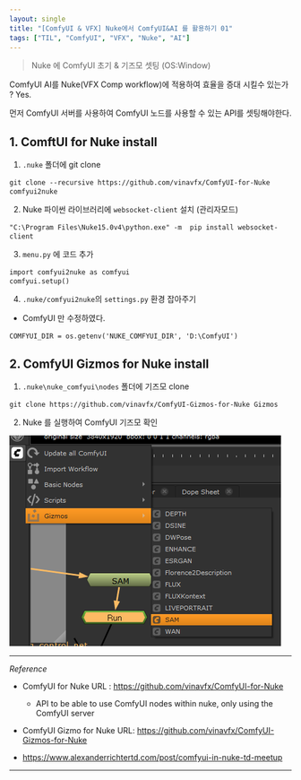```yaml
---
layout: single
title: "[ComfyUI & VFX] Nuke에서 ComfyUI&AI 를 활용하기 01"
tags: ["TIL", "ComfyUI", "VFX", "Nuke", "AI"]
---
```


> Nuke 에 ComfyUI 초기 & 기즈모 셋팅 (OS:Window)

ComfyUI AI를 Nuke(VFX Comp workflow)에 적용하여 효율을 증대 시킬수 있는가 ? Yes.

먼저 ComfyUI 서버를 사용하여 ComfyUI 노드를 사용할 수 있는 API를 셋팅해야한다.

## 1. ComftUI for Nuke install
1. `.nuke` 폴더에 git clone 
```
git clone --recursive https://github.com/vinavfx/ComfyUI-for-Nuke comfyui2nuke
```

2. Nuke 파이썬 라이브러리에 `websocket-client` 설치 (관리자모드)
```
"C:\Program Files\Nuke15.0v4\python.exe" -m  pip install websocket-client
```

3. `menu.py` 에 코드 추가
```
import comfyui2nuke as comfyui
comfyui.setup()
```

4. `.nuke/comfyui2nuke`의 `settings.py` 환경 잡아주기
- ComfyUI 만 수정하였다.
```
COMFYUI_DIR = os.getenv('NUKE_COMFYUI_DIR', 'D:\ComfyUI')
```


## 2. ComfyUI Gizmos for Nuke install
1. `.nuke\nuke_comfyui\nodes` 폴더에 기즈모 clone 
```
git clone https://github.com/vinavfx/ComfyUI-Gizmos-for-Nuke Gizmos
```

2. Nuke 를 실행하여 ComfyUI 기즈모 확인

![comfyui_nuke_01](/assets/images/comfyui_nuke_01.png)


---
*Reference*

- ComfyUI for Nuke URL : <https://github.com/vinavfx/ComfyUI-for-Nuke>
  - API to be able to use ComfyUI nodes within nuke, only using the ComfyUI server 

- ComfyUI Gizmo for Nuke URL: <https://github.com/vinavfx/ComfyUI-Gizmos-for-Nuke>

- <https://www.alexanderrichtertd.com/post/comfyui-in-nuke-td-meetup>
---